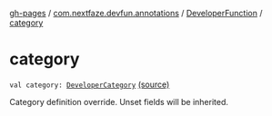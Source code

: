 [gh-pages](../../index.md) / [com.nextfaze.devfun.annotations](../index.md) / [DeveloperFunction](index.md) / [category](./category.md)

# category

`val category: `[`DeveloperCategory`](../-developer-category/index.md) [(source)](https://github.com/NextFaze/dev-fun/tree/master/devfun-annotations/src/main/java/com/nextfaze/devfun/annotations/Annotations.kt#L347)

Category definition override. Unset fields will be inherited.

